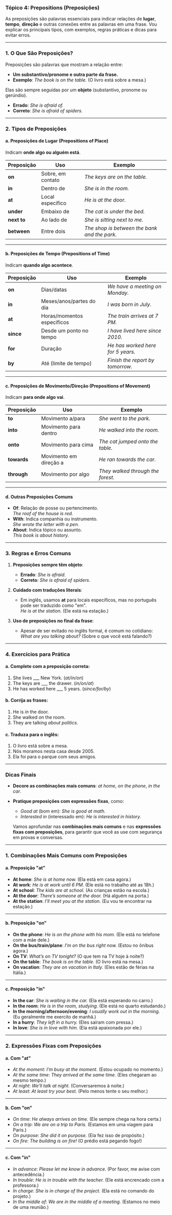 ### **Tópico 4: Prepositions (Preposições)**

As preposições são palavras essenciais para indicar relações de **lugar**, **tempo**, **direção** e outras conexões entre as palavras em uma frase. Vou explicar os principais tipos, com exemplos, regras práticas e dicas para evitar erros.

---

### **1. O Que São Preposições?**
Preposições são palavras que mostram a relação entre:
- **Um substantivo/pronome e outra parte da frase.**  
- **Exemplo**: *The book is on the table.* (O livro está sobre a mesa.)

Elas são sempre seguidas por um **objeto** (substantivo, pronome ou gerúndio).  
- **Errado**: *She is afraid of.*  
- **Correto**: *She is afraid of spiders.*

---

### **2. Tipos de Preposições**

#### **a. Preposições de Lugar (Prepositions of Place)**  
Indicam **onde algo ou alguém está**.  

| Preposição | Uso              | Exemplo                                      |
|------------|------------------|----------------------------------------------|
| **on**     | Sobre, em contato | *The keys are on the table.*                |
| **in**     | Dentro de         | *She is in the room.*                       |
| **at**     | Local específico  | *He is at the door.*                        |
| **under**  | Embaixo de        | *The cat is under the bed.*                 |
| **next to**| Ao lado de        | *She is sitting next to me.*                |
| **between**| Entre dois        | *The shop is between the bank and the park.*|

---

#### **b. Preposições de Tempo (Prepositions of Time)**  
Indicam **quando algo acontece**.  

| Preposição | Uso                    | Exemplo                                      |
|------------|------------------------|----------------------------------------------|
| **on**     | Dias/datas             | *We have a meeting on Monday.*              |
| **in**     | Meses/anos/partes do dia| *I was born in July.*                       |
| **at**     | Horas/momentos específicos | *The train arrives at 7 PM.*              |
| **since**  | Desde um ponto no tempo | *I have lived here since 2010.*            |
| **for**    | Duração                | *He has worked here for 5 years.*           |
| **by**     | Até (limite de tempo)  | *Finish the report by tomorrow.*            |

---

#### **c. Preposições de Movimento/Direção (Prepositions of Movement)**  
Indicam **para onde algo vai**.  

| Preposição | Uso              | Exemplo                                      |
|------------|------------------|----------------------------------------------|
| **to**     | Movimento a/para  | *She went to the park.*                     |
| **into**   | Movimento para dentro| *He walked into the room.*                |
| **onto**   | Movimento para cima | *The cat jumped onto the table.*           |
| **towards**| Movimento em direção a| *He ran towards the car.*                |
| **through**| Movimento por algo | *They walked through the forest.*          |

---

#### **d. Outras Preposições Comuns**
- **Of**: Relação de posse ou pertencimento.  
  *The roof of the house is red.*  
- **With**: Indica companhia ou instrumento.  
  *She wrote the letter with a pen.*  
- **About**: Indica tópico ou assunto.  
  *This book is about history.*

---

### **3. Regras e Erros Comuns**

1. **Preposições sempre têm objeto**:
   - **Errado**: *She is afraid.*  
   - **Correto**: *She is afraid of spiders.*

2. **Cuidado com traduções literais**:
   - Em inglês, usamos **at** para locais específicos, mas no português pode ser traduzido como "em".  
     *He is at the station.* (Ele está na estação.)

3. **Uso de preposições no final da frase**:
   - Apesar de ser evitado no inglês formal, é comum no cotidiano:  
     *What are you talking about?* (Sobre o que você está falando?)

---

### **4. Exercícios para Prática**

#### **a. Complete com a preposição correta**:
1. She lives ___ New York. (*at/in/on*)  
2. The keys are ___ the drawer. (*in/on/at*)  
3. He has worked here ___ 5 years. (*since/for/by*)  

#### **b. Corrija as frases**:
1. He is *in* the door.  
2. She walked *on* the room.  
3. They are talking *about politics*.

#### **c. Traduza para o inglês**:
1. O livro está sobre a mesa.  
2. Nós moramos nesta casa desde 2005.  
3. Ela foi para o parque com seus amigos.

---

### **Dicas Finais**
- **Decore as combinações mais comuns**: *at home*, *on the phone*, *in the car*.  
- **Pratique preposições com expressões fixas**, como:  
  - *Good at* (bom em): *She is good at math.*  
  - *Interested in* (interessado em): *He is interested in history.*

  Vamos aprofundar nas **combinações mais comuns** e nas **expressões fixas com preposições**, para garantir que você as use com segurança em provas e conversas.

---

### **1. Combinações Mais Comuns com Preposições**

#### **a. Preposição "at"**
- **At home**: *She is at home now.* (Ela está em casa agora.)  
- **At work**: *He is at work until 6 PM.* (Ele está no trabalho até as 18h.)  
- **At school**: *The kids are at school.* (As crianças estão na escola.)  
- **At the door**: *There’s someone at the door.* (Há alguém na porta.)  
- **At the station**: *I’ll meet you at the station.* (Eu vou te encontrar na estação.)

---

#### **b. Preposição "on"**
- **On the phone**: *He is on the phone with his mom.* (Ele está no telefone com a mãe dele.)  
- **On the bus/train/plane**: *I’m on the bus right now.* (Estou no ônibus agora.)  
- **On TV**: *What’s on TV tonight?* (O que tem na TV hoje à noite?)  
- **On the table**: *The book is on the table.* (O livro está na mesa.)  
- **On vacation**: *They are on vacation in Italy.* (Eles estão de férias na Itália.)

---

#### **c. Preposição "in"**
- **In the car**: *She is waiting in the car.* (Ela está esperando no carro.)  
- **In the room**: *He is in the room, studying.* (Ele está no quarto estudando.)  
- **In the morning/afternoon/evening**: *I usually work out in the morning.* (Eu geralmente me exercito de manhã.)  
- **In a hurry**: *They left in a hurry.* (Eles saíram com pressa.)  
- **In love**: *She is in love with him.* (Ela está apaixonada por ele.)

---

### **2. Expressões Fixas com Preposições**

#### **a. Com "at"**
- *At the moment*: *I’m busy at the moment.* (Estou ocupado no momento.)  
- *At the same time*: *They arrived at the same time.* (Eles chegaram ao mesmo tempo.)  
- *At night*: *We’ll talk at night.* (Conversaremos à noite.)  
- *At least*: *At least try your best.* (Pelo menos tente o seu melhor.)  

---

#### **b. Com "on"**
- *On time*: *He always arrives on time.* (Ele sempre chega na hora certa.)  
- *On a trip*: *We are on a trip to Paris.* (Estamos em uma viagem para Paris.)  
- *On purpose*: *She did it on purpose.* (Ela fez isso de propósito.)  
- *On fire*: *The building is on fire!* (O prédio está pegando fogo!)  

---

#### **c. Com "in"**
- *In advance*: *Please let me know in advance.* (Por favor, me avise com antecedência.)  
- *In trouble*: *He is in trouble with the teacher.* (Ele está encrencado com a professora.)  
- *In charge*: *She is in charge of the project.* (Ela está no comando do projeto.)  
- *In the middle of*: *We are in the middle of a meeting.* (Estamos no meio de uma reunião.)








